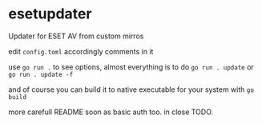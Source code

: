 # esetupdater
Updater for ESET AV from custom mirros

edit `config.toml` accordingly comments in it

use `go run .` to see options, almost everything is to do `go run . update` or `go run . update -f`

and of course you can build it to native executable for your system with `go build`

more carefull README soon as basic auth too. in close TODO.
